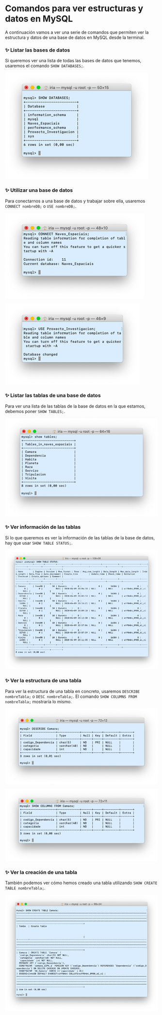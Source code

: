 # Comandos para ver estructuras y datos en MySQL

A continuación vamos a ver una serie de comandos que permiten ver la estructura y datos de una base de datos en MySQL desde la terminal. 

### ✨ Listar las bases de datos

Si queremos ver una lista de todas las bases de datos que tenemos, usaremos el comando `SHOW DATABASES;`. 

![Lista bases de datos](https://github.com/iriagonzalez25/Bases-de-datos-2/blob/master/Fotos/show%20databases.png)

### ✨ Utilizar una base de datos

Para conectarnos a una base de datos y trabajar sobre ella, usaremos `CONNECT nombreDB;` o `USE nombreDB;`. 

![CONNECT](https://github.com/iriagonzalez25/Bases-de-datos-2/blob/master/Fotos/connect%20naves%20espaciais.png)

![USE](https://github.com/iriagonzalez25/Bases-de-datos-2/blob/master/Fotos/use%20proyecto%20investigacion.png)

### ✨ Listar las tablas de una base de datos

Para ver una lista de las tablas de la base de datos en la que estamos, debemos poner `SHOW TABLES;`. 

![SHOW TABLES](https://github.com/iriagonzalez25/Bases-de-datos-2/blob/master/Fotos/show%20tables.png)

### ✨ Ver información de las tablas

Si lo que queremos es ver la información de las tablas de la base de datos, hay que usar `SHOW TABLE STATUS;`. 

![SHOW TABLE STATUS](https://github.com/iriagonzalez25/Bases-de-datos-2/blob/master/Fotos/show%20table%20status.png)

### ✨ Ver la estructura de una tabla

Para ver la estructura de una tabla en concreto, usaremos `DESCRIBE nombreTabla;` o `DESC nombreTabla;`. El comando `SHOW COLUMNS FROM nombreTabla;` mostraría lo mismo. 

![DESCRIBE](https://github.com/iriagonzalez25/Bases-de-datos-2/blob/master/Fotos/describe.png)

![SHOW COLUMNS FROM](https://github.com/iriagonzalez25/Bases-de-datos-2/blob/master/Fotos/show%20columns%20from.png)

### ✨ Ver la creación de una tabla 

También podemos ver cómo hemos creado una tabla utilizando `SHOW CREATE TABLE nombreTabla;`. 

![SHOW CREATE TABLE](https://github.com/iriagonzalez25/Bases-de-datos-2/blob/master/Fotos/show%20create%20table.png)

